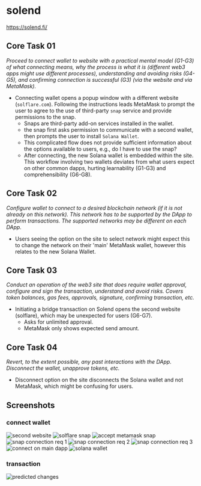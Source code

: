 # solend
https://solend.fi/

## Core Task 01

*Proceed to connect wallet to website with a practical mental model (G1-G3) of what connecting means, why the process is what it is (different web3 apps might use different processes), understanding and avoiding risks (G4-G5), and confirming connection is successful (G3) (via the website and via MetaMask).*

- Connecting wallet opens a popup window with a different website (`solflare.com`). Following the instructions leads MetaMask to prompt the user to agree to the use of third-party `snap` service and provide permissions to the snap.
    - Snaps are third-party add-on services installed in the wallet.
    - the snap first asks permission to communicate with a second wallet, then prompts the user to install `Solana Wallet`.  
    - This complicated flow does not provide sufficient information about the options available to users, e.g., do I have to use the snap?
    - After connecting, the new Solana wallet is embedded within the site. This workflow involving two wallets deviates from what users expect on other common dapps, hurting learnability (G1-G3) and comprehensibility (G6-G8).

## Core Task 02

*Configure wallet to connect to a desired blockchain network (if it is not already on this network). This network has to be supported by the DApp to perform transactions. The supported networks may be different on each DApp.* 

- Users seeing the option on the site to select network might expect this to change the network on their 'main' MetaMask wallet, however this relates to the new Solana Wallet.

## Core Task 03

*Conduct an operation of the web3 site that does require wallet approval, configure and sign the transaction, understand and avoid risks. Covers token balances, gas fees, approvals, signature, confirming transaction, etc.*

- Initiating a bridge transaction on Solend opens the second website (solflare), which may be unexpected for users (G6-G7).
    - Asks for unlimited approval.
    - MetaMask only shows expected send amount.


## Core Task 04

*Revert, to the extent possible, any past interactions with the DApp. Disconnect the wallet, unapprove tokens, etc.* 

- Disconnect option on the site disconnects the Solana wallet and not MetaMask, which might be confusing for users.

## Screenshots
### connect wallet
![second website](image-43.png)
![solflare snap](image-44.png)
![accept metamask snap](image-45.png)
![snap connection req 1](image-46.png)
![snap connection req 2](image-47.png)
![snap connection req 3](image-48.png)
![connect on main dapp](image-49.png)
![solana wallet](image-50.png)

### transaction
![predicted changes](image-51.png)
